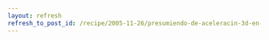 ```yaml
---
layout: refresh
refresh_to_post_id: /recipe/2005-11-26/presumiendo-de-aceleracin-3d-en-gnu-linux-con-3ddesktop.html
---
```

